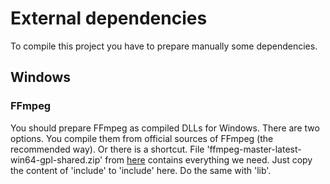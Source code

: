 
# External dependencies

To compile this project you have to prepare manually some dependencies.

## Windows


### FFmpeg

You should prepare FFmpeg as compiled DLLs for Windows. There are two options. You compile them from official sources of FFmpeg (the recommended way). 
Or there is a shortcut. File 'ffmpeg-master-latest-win64-gpl-shared.zip' from [here](https://github.com/BtbN/FFmpeg-Builds/releases) contains everything we need. Just copy the content of 'include' to 'include' here. Do the same with 'lib'.



